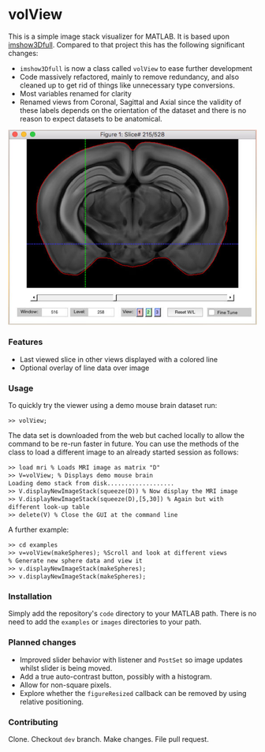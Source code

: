 # volView
This is a simple image stack visualizer for MATLAB. 
It is based upon [imshow3Dfull](https://www.mathworks.com/matlabcentral/fileexchange/47463-imshow3dfull). 
Compared to that project this has the following significant changes:
* `imshow3Dfull` is now a class called `volView` to ease further development
* Code massively refactored, mainly to remove redundancy, and also cleaned up to get rid of things like unnecessary type conversions.
* Most variables renamed for clarity
* Renamed views from Coronal, Sagittal and Axial since the validity of these labels depends on the orientation of the dataset and there is no reason to expect datasets to be anatomical. 


<img src="images/screenShot.jpg" />

### Features
* Last viewed slice in other views displayed with a colored line
* Optional overlay of line data over image


### Usage
To quickly try the viewer using a demo mouse brain dataset run:
```
>> volView;
```
The data set is downloaded from the web but cached locally to allow the command to be re-run faster in future.
You can use the methods of the class to load a different image to an already started session as follows:

```
>> load mri % Loads MRI image as matrix "D"
>> V=volView; % Displays demo mouse brain
Loading demo stack from disk...................
>> V.displayNewImageStack(squeeze(D)) % Now display the MRI image
>> V.displayNewImageStack(squeeze(D),[5,30]) % Again but with different look-up table
>> delete(V) % Close the GUI at the command line
```

A further example:
```
>> cd examples
>> v=volView(makeSpheres); %Scroll and look at different views
% Generate new sphere data and view it
>> v.displayNewImageStack(makeSpheres);
>> v.displayNewImageStack(makeSpheres);
```

### Installation
Simply add the repository's `code` directory to your MATLAB path. 
There is no need to add the `examples` or `images` directories to your path. 


### Planned changes
* Improved slider behavior with listener and `PostSet` so image updates whilst slider is being moved.
* Add a true auto-contrast button, possibly with a histogram. 
* Allow for non-square pixels.
* Explore whether the `figureResized` callback can be removed by using relative positioning.


### Contributing
Clone. Checkout `dev` branch. Make changes. File pull request. 
